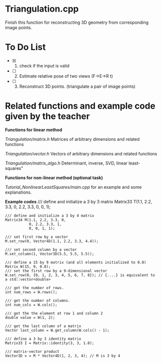 # Triangulation.cpp
Finish this function for reconstructing 3D geometry from corresponding image points.
# To Do List
- [x] 1. check if the input is valid
- [ ] 2. Estimate relative pose of two views (F->E->R t)
- [ ] 3. Reconstruct 3D points. (triangulate a pair of image points)
# Related functions and example code given by the teacher
**Functions for linear method**

*Triangulation/matrix.h*  Matrices of arbitrary dimensions and related functions

*Triangulation/vector.h*  Vectors of arbitrary dimensions and related functions

*Triangulation/matrix_algo.h*  Determinant, inverse, SVD, linear least-squares"

**Functions for non-linear method (optional task)**

*Tutorial_NonlinearLeastSquares/main.cpp* for an example and some explanations.

**Example codes**
    /// define and initialize a 3 by 3 matrix
    Matrix33 T(1.1, 2.2, 3.3,
               0, 2.2, 3.3,
               0, 0, 1);

    /// define and initialize a 3 by 4 matrix
    Matrix34 M(1.1, 2.2, 3.3, 0,
               0, 2.2, 3.3, 1,
               0, 0, 1, 1);

    /// set first row by a vector
    M.set_row(0, Vector4D(1.1, 2.2, 3.3, 4.4));

    /// set second column by a vector
    M.set_column(1, Vector3D(5.5, 5.5, 5.5));

    /// define a 15 by 9 matrix (and all elements initialized to 0.0)
    Matrix W(15, 9, 0.0);
    /// set the first row by a 9-dimensional vector
    W.set_row(0, {0, 1, 2, 3, 4, 5, 6, 7, 8}); // {....} is equivalent to a std::vector<double>

    /// get the number of rows.
    int num_rows = W.rows();

    /// get the number of columns.
    int num_cols = W.cols();

    /// get the the element at row 1 and column 2
    double value = W(1, 2);

    /// get the last column of a matrix
    Vector last_column = W.get_column(W.cols() - 1);

    /// define a 3 by 3 identity matrix
    Matrix33 I = Matrix::identity(3, 3, 1.0);

    /// matrix-vector product
    Vector3D v = M * Vector4D(1, 2, 3, 4); // M is 3 by 4
